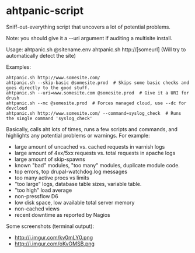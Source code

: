 ahtpanic-script
===============
Sniff-out-everything script that uncovers a lot of potential problems.

Note: you should give it a --uri argument if auditing a multisite install.

Usage:
    ahtpanic.sh @sitename.env
    ahtpanic.sh http://[someurl]   (Will try to automatically detect the site)
    
Examples:

    ahtpanic.sh http://www.somesite.com/
    ahtpanic.sh --skip-basic @somesite.prod  # Skips some basic checks and goes directly to the good stuff.
    ahtpanic.sh --uri=www.somesite.com @somesite.prod  # Give it a URI for drush
    ahtpanic.sh --mc @somesite.prod  # Forces managed cloud, use --dc for devcloud
    ahtpanic.sh http://www.somesite.com/ --command=syslog_check  # Runs the single command 'syslog_check'

Basically, calls aht lots of times, runs a few scripts and commands, and highlights
any potential problems or warnings. For example:

* large amount of uncached vs. cached requests in varnish logs
* large amount of 4xx/5xx requests vs. total requests in apache logs
* large amount of skip-spawns
* known "bad" modules, "too many" modules, duplicate module code.
* top errors, top drupal-watchdog.log messages
* too many active procs vs limits
* "too large" logs, database table sizes, variable table.
* "too high" load average
* non-pressflow D6
* low disk space, low available total server memory
* non-cached views
* recent downtime as reported by Nagios

Some screenshots (terminal output):
* http://i.imgur.com/kv0mLY0.png
* http://i.imgur.com/oKvOMSB.png
